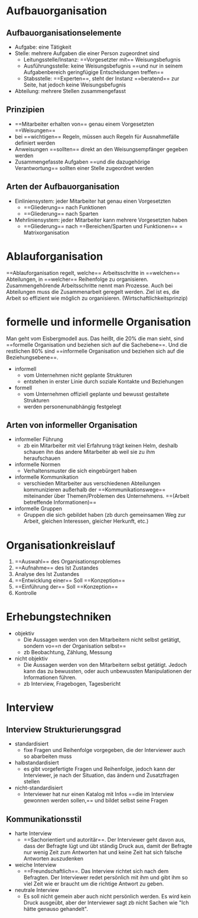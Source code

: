 # Aufbauorganisation
## Aufbauorganisationselemente
- Aufgabe: eine Tätigkeit
- Stelle: mehrere Aufgaben die einer Person zugeordnet sind
	- Leitungsstelle/Instanz: ==Vorgesetzter mit== Weisungsbefugnis
	- Ausführungsstelle: keine Weisungsbefugnis ==und nur in seinem Aufgabenbereich geringfügige Entscheidungen treffen==
	- Stabsstelle: ==Experten==, steht der Instanz ==beratend== zur Seite, hat jedoch keine Weisungsbefugnis
- Abteilung: mehrere Stellen zusammengefasst


## Prinzipien
- ==Mitarbeiter erhalten von== genau einem Vorgesetzten ==Weisungen==
- bei ==wichtigen== Regeln, müssen auch Regeln für Ausnahmefälle definiert werden
- Anweisungen ==sollten== direkt an den Weisungsempfänger gegeben werden
- Zusammengefasste Aufgaben ==und die dazugehörige Verantwortung== sollten einer Stelle zugeordnet werden


## Arten der Aufbauorganisation
- Einliniensystem: jeder Mitarbeiter hat genau einen Vorgesetzten
	- ==Gliederung== nach Funktionen
	- ==Gliederung== nach Sparten
- Mehrliniensystem: jeder Mitarbeiter kann mehrere Vorgesetzten haben
	- ==Gliederung== nach ==Bereichen/Sparten und Funktionen== = Matrixorganisation

# Ablauforganisation
==Ablauforganisation regelt, welche== Arbeitsschritte in ==welchen== Abteilungen, in ==welcher== Reihenfolge zu organisieren. Zusammengehörende Arbeitsschritte nennt man Prozesse. Auch bei Abteilungen muss die Zusammenarbeit geregelt werden. Ziel ist es, die Arbeit so effizient wie möglich zu organisieren. (Wirtschaftlichkeitsprinzip)


# formelle und informelle Organisation
Man geht vom Eisbergmodell aus. Das heißt, die 20% die man sieht, sind ==formelle Organisation und beziehen sich auf die Sachebene==. Und die restlichen 80% sind ==informelle Organisation und beziehen sich auf die Beziehungsebene==.


- informell
	- vom Unternehmen nicht geplante Strukturen
	- entstehen in erster Linie durch soziale Kontakte und Beziehungen
- formell
	- vom Unternehmen offiziell geplante und bewusst gestaltete Strukturen
	- werden personenunabhängig festgelegt



## Arten von informeller Organisation
- informeller Führung
	- zb ein Mitarbeiter mit viel Erfahrung trägt keinen Helm, deshalb schauen ihn das andere Mitarbeiter ab weil sie zu ihm heraufschauen
- informelle Normen
	- Verhaltensmuster die sich eingebürgert haben
- informelle Kommunikation
	- verschieden Mitarbeiter aus verschiedenen Abteilungen kommunizieren außerhalb der ==Kommunikationswege== miteinander über Themen/Problemen des Unternehmens. ==(Arbeit betreffende Informationen)==
- informelle Gruppen
	- Gruppen die sich gebildet haben (zb durch gemeinsamen Weg zur Arbeit, gleichen Interessen, gleicher Herkunft, etc.)






# Organisationkreislauf
1. ==Auswahl== des Organisationsproblemes
2. ==Aufnahme== des Ist Zustandes
3. Analyse des Ist Zustandes
4. ==Entwicklung einer== Soll ==Konzeption==
5. ==Einführung der== Soll ==Konzeption==
6. Kontrolle




# Erhebungstechniken
- objektiv
	- Die Aussagen werden von den Mitarbeitern nicht selbst getätigt, sondern vo==n der Organisation selbst==
	- zb Beobachtung, Zählung, Messung
- nicht objektiv
	- Die Aussagen werden von den Mitarbeitern selbst getätigt. Jedoch kann das zu bewussten, oder auch unbewussten Manipulationen der Informationen führen.
	- zb Interview, Fragebogen, Tagesbericht


# Interview
## Interview Strukturierungsgrad
- standardisiert
	- fixe Fragen und Reihenfolge vorgegeben, die der Interviewer auch so abarbeiten muss
- halbstandardisiert
	- es gibt vorgefertigte Fragen und Reihenfolge, jedoch kann der Interviewer, je nach der Situation, das ändern und Zusatzfragen stellen
- nicht-standardisiert
	- Interviewer hat nur einen Katalog mit Infos ==die im Interview gewonnen werden sollen,== und bildet selbst seine Fragen



## Kommunikationsstil
- harte Interview
	- ==Sachorientiert und autoritär==. Der Interviewer geht davon aus, dass der Befragte lügt und übt ständig Druck aus, damit der Befragte nur wenig Zeit zum Antworten hat und keine Zeit hat sich falsche Antworten auszudenken
- weiche Interview
	- ==Freundschaftlich==. Das Interview richtet sich nach dem Befragten. Der Interviewer redet persönlich mit ihm und gibt ihm so viel Zeit wie er braucht um die richtige Antwort zu geben.
- neutrale Interview
	- Es soll nicht gemein aber auch nicht persönlich werden. Es wird kein Druck ausgeübt, aber der Interviewer sagt zb nicht Sachen wie "Ich hätte genauso gehandelt".